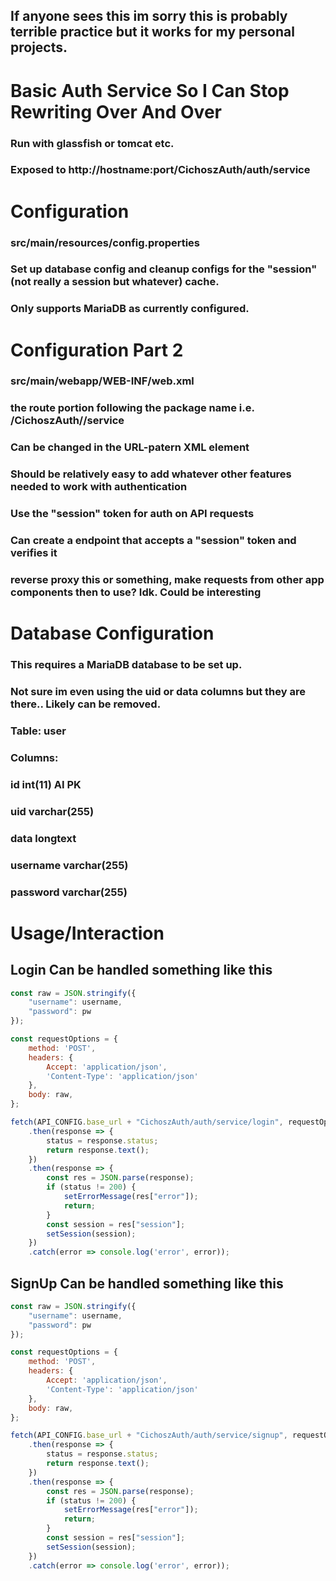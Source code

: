 ## If anyone sees this im sorry this is probably terrible practice but it works for my personal projects.

# Basic Auth Service So I Can Stop Rewriting Over And Over

### Run with glassfish or tomcat etc.

### Exposed to http://hostname:port/CichoszAuth/auth/service

# Configuration
### src/main/resources/config.properties

### Set up database config and cleanup configs for the "session" (not really a session but whatever) cache.
### Only supports MariaDB as currently configured.


# Configuration Part 2

### src/main/webapp/WEB-INF/web.xml
### the route portion following the package name i.e. /CichoszAuth/<This Portion>/service 
### Can be changed in the URL-patern XML element


### Should be relatively easy to add whatever other features needed to work with authentication
### Use the "session" token for auth on API requests
### Can create a endpoint that accepts a "session" token and verifies it
### reverse proxy this or something, make requests from other app components then to use? Idk. Could be interesting



# Database Configuration

### This requires a MariaDB database to be set up.
### Not sure im even using the uid or data columns but they are there.. Likely can be removed.

### Table: user
### Columns:
### id int(11) AI PK 
### uid varchar(255) 
### data longtext 
### username varchar(255) 
### password varchar(255)


# Usage/Interaction

## Login Can be handled something like this

```js
const raw = JSON.stringify({
    "username": username,
    "password": pw
});

const requestOptions = {
    method: 'POST',
    headers: {
        Accept: 'application/json',
        'Content-Type': 'application/json'
    },
    body: raw,
};

fetch(API_CONFIG.base_url + "CichoszAuth/auth/service/login", requestOptions)
    .then(response => {
        status = response.status;
        return response.text();
    })
    .then(response => {
        const res = JSON.parse(response);
        if (status != 200) {
            setErrorMessage(res["error"]);
            return;
        }
        const session = res["session"];
        setSession(session);
    })
    .catch(error => console.log('error', error));
```

## SignUp Can be handled something like this

```js
const raw = JSON.stringify({
    "username": username,
    "password": pw
});

const requestOptions = {
    method: 'POST',
    headers: {
        Accept: 'application/json',
        'Content-Type': 'application/json'
    },
    body: raw,
};

fetch(API_CONFIG.base_url + "CichoszAuth/auth/service/signup", requestOptions)
    .then(response => {
        status = response.status;
        return response.text();
    })
    .then(response => {
        const res = JSON.parse(response);
        if (status != 200) {
            setErrorMessage(res["error"]);
            return;
        }
        const session = res["session"];
        setSession(session);
    })
    .catch(error => console.log('error', error));

```
